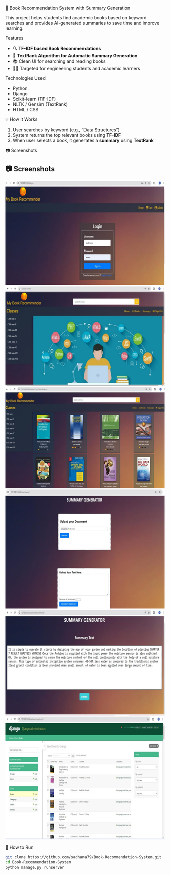 📖 Book Recommendation System with Summary Generation

This project helps students find academic books based on keyword searches and provides AI-generated summaries to save time and improve learning.

 Features
- 🔍 **TF-IDF based Book Recommendations**  
- 📝 **TextRank Algorithm for Automatic Summary Generation**  
- 📚 Clean UI for searching and reading books  
- 👩‍🎓 Targeted for engineering students and academic learners

 Technologies Used
- Python
- Django
- Scikit-learn (TF-IDF)
- NLTK / Gensim (TextRank)
- HTML / CSS

💡 How It Works
1. User searches by keyword (e.g., “Data Structures”)
2. System returns the top relevant books using **TF-IDF**
3. When user selects a book, it generates a **summary** using **TextRank**

📷 Screenshots
## 📷 Screenshots
![Login](https://raw.githubusercontent.com/sadhana79/Book-Recommendation-System-with-Summary-Generation/main/login.jpg)
![Homepage](https://raw.githubusercontent.com/sadhana79/Book-Recommendation-System-with-Summary-Generation/main/homepage.jpg)
![Recommendation](https://raw.githubusercontent.com/sadhana79/Book-Recommendation-System-with-Summary-Generation/main/recommendation.jpg)
![Summary](https://raw.githubusercontent.com/sadhana79/Book-Recommendation-System-with-Summary-Generation/main/summary.jpg)
![Summary Generate](https://raw.githubusercontent.com/sadhana79/Book-Recommendation-System-with-Summary-Generation/main/summarygenerate.jpg)
![Dataset](https://raw.githubusercontent.com/sadhana79/Book-Recommendation-System-with-Summary-Generation/main/dataset.jpg)


🚀 How to Run

```bash
git clone https://github.com/sadhana79/Book-Recommendation-System.git
cd Book-Recommendation-System
python manage.py runserver
